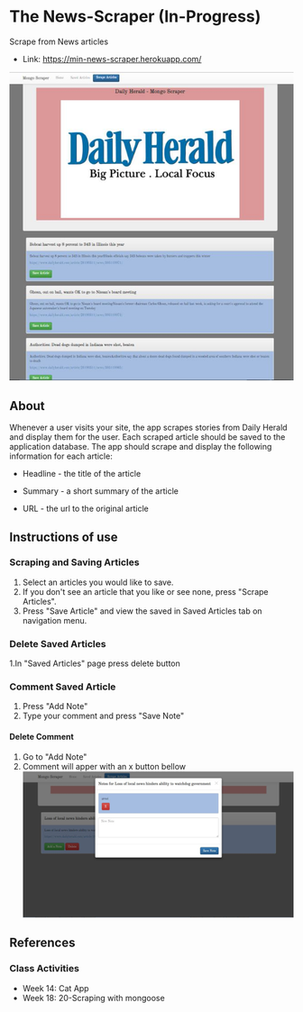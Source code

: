 # The News-Scraper (**In-Progress**)
Scrape from News articles
* Link: https://min-news-scraper.herokuapp.com/ 

![alt text](https://github.com/minj12/news-scraper/blob/master/public/assets/images/homePage.JPG)

## About
Whenever a user visits your site, the app scrapes stories from Daily Herald and display them for the user. Each scraped article should be saved to the application database. The app should scrape and display the following information for each article:

   * Headline - the title of the article

   * Summary - a short summary of the article

   * URL - the url to the original article

## Instructions of use
   ### Scraping and Saving Articles 
   1. Select an articles you would like to save.
   2. If you don't see an article that you like or see none, press "Scrape Articles".
   3. Press "Save Article" and view the saved in Saved Articles tab on navigation menu.
   ### Delete Saved Articles
   1.In "Saved Articles" page press delete button
   ### Comment Saved Article
   1. Press "Add Note"
   2. Type your comment and press "Save Note"
   #### Delete Comment
   1. Go to "Add Note"
   2. Comment will apper with an x button bellow
![alt text](https://github.com/minj12/news-scraper/blob/master/public/assets/images/comment.JPG)
## References
   ### Class Activities
   * Week 14: Cat App
   * Week 18: 20-Scraping with mongoose
   
